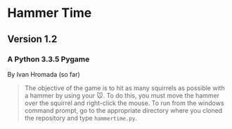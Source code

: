 Hammer Time
===========
Version 1.2
-----------
### A Python 3.3.5 Pygame

By Ivan Hromada (so far)

>The objective of the game is to hit as many squirrels as possible with a hammer by using your :mouse:. To do this, you must move the hammer over the squirrel and right-click the mouse. To run from the windows command prompt, go to the appropriate directory where you cloned the repository and type `hammertime.py`.
